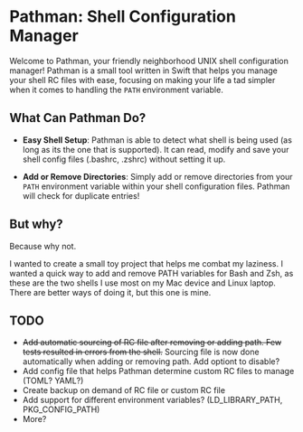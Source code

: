 # Pathman: Shell Configuration Manager

Welcome to Pathman, your friendly neighborhood UNIX shell configuration manager! Pathman is a small tool written in Swift that helps you manage your shell RC files with ease, focusing on making your life a tad simpler when it comes to handling the `PATH` environment variable.

## What Can Pathman Do?

- **Easy Shell Setup**: Pathman is able to detect what shell is being used (as long as its the one that is supported). It can read, modify and save your shell config files (.bashrc, .zshrc) without setting it up.

- **Add or Remove Directories**: Simply add or remove directories from your `PATH` environment variable within your shell configuration files. Pathman will check for duplicate entries!

## But why?

Because why not.

I wanted to create a small toy project that helps me combat my laziness. I wanted a quick way to add and remove PATH variables for Bash and Zsh, 
as these are the two shells I use most on my Mac device and Linux laptop. There are better ways of doing it, but this one is mine.

## TODO
- ~~Add automatic sourcing of RC file after removing or adding path. Few tests resulted in errors from the shell.~~ Sourcing file is now done automatically when adding or removing path. Add optiont to disable?
- Add config file that helps Pathman determine custom RC files to manage (TOML? YAML?)
- Create backup on demand of RC file or custom RC file
- Add support for different environment variables? (LD_LIBRARY_PATH, PKG_CONFIG_PATH)
- More?
